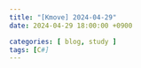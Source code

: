 ```yaml
---
title: "[Kmove] 2024-04-29"
date: 2024-04-29 18:00:00 +0900

categories: [ blog, study ]
tags: [C#]
---
```



